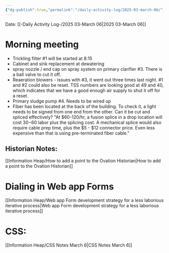 ```yaml
---
{"dg-publish":true,"permalink":"/daily-activity-log/2025-03-march-06/","noteIcon":"","created":"2025-07-07T14:23:43.156-05:00"}
---
```


Date: [[-Daily Activity Log-/2025 03-March 06\|2025 03-March 06]]

# Morning meeting
- Trickling filter #1 will be started at 8:15
- Cabinet and sink replacement at dewatering
- spray nozzle / end cap on spray system on primary clarifier #3. There is a ball valve to cut it off.
- Reaeration blowers - issues with #3, it went out three times last night. #1 and #2 could also be reset. TSS numbers are looking good at 49 and 40, which indicates that we have a good enough air supply to shut it off for a reset.
- Primary sludge pump #4. Needs to be wired up
- Fiber has been located at the back of the building. To check it, a light needs to be signed from one end from the other. Can it be cut and spliced effectively? "At $60-120/hr, a fusion splice in a drop location will cost $30-$60 labor plus the splicing cost. A mechanical splice would also require cable prep time, plus the $5 - $12 connector price. Even less expensive than that is using pre-terminated fiber cable."
## Historian Notes:
[[Information Heap/How to add a point to the Ovation Historian\|How to add a point to the Ovation Historian]]

# Dialing in Web app Forms

[[Information Heap/Web app Form development strategy for a less laborious iterative process\|Web app Form development strategy for a less laborious iterative process]]

# CSS:
[[Information Heap/CSS Notes March 6\|CSS Notes March 6]]